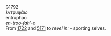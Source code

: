 G1792  
ἐντρυφάω  
entruphaō  
*en-troo-fah‘-o*  
From [1722](g1722) and [5171](g5171) to *revel* *in:* - sporting
selves.  
